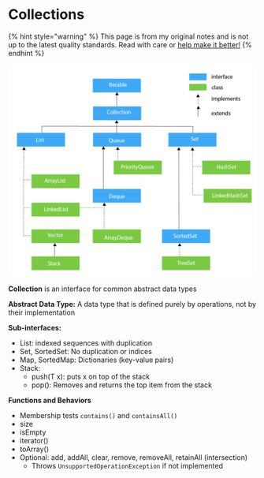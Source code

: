# Collections

{% hint style="warning" %}
This page is from my original notes and is not up to the latest quality standards. Read with care or [help make it better!](https://github.com/64bitpandas/cs61b-notes/pulls)
{% endhint %}

![An overview of all the Collections in Java.](../../.gitbook/assets/image%20%285%29.png)

**Collection** is an interface for common abstract data types

**Abstract Data Type:** A data type that is defined purely by operations, not by their implementation

**Sub-interfaces:**

* List: indexed sequences with duplication
* Set, SortedSet: No duplication or indices
* Map, SortedMap: Dictionaries \(key-value pairs\)
* Stack:
  * push\(T x\): puts x on top of the stack
  * pop\(\): Removes and returns the top item from the stack

**Functions and Behaviors**

* Membership tests `contains()` and `containsAll()`
* size
* isEmpty
* iterator\(\)
* toArray\(\)
* Optional: add, addAll, clear, remove, removeAll, retainAll \(intersection\)
  * Throws `UnsupportedOperationException` if not implemented

